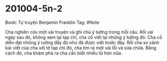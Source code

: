# 201004-5n-2

Book: Tự truyện Benjamin Franklin
Tag: #Note

Cha nghiên cứu một vài truyện và ghi chú ý tưởng trong mỗi câu. Rồi vài ngày sau đó, không xem lại tạp chí, cha cố viết lại những ý tưởng đó. Cha cố diễn đạt những ý tưởng đầy đủ như đã được viết trước đây. Rồi cha so sánh bài viết của cha với tờ tạp chí đó, cha tìm ra một vài lỗi và sửa chữa. Bằng cách đó, cha khám phá ra cha cần biết nhiều từ hơn nữa.